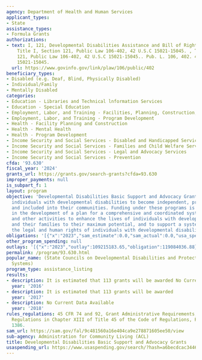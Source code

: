 ```yaml
---
agency: Department of Health and Human Services
applicant_types:
- State
assistance_types:
- Formula Grants
authorizations:
- text: I, 121, Developmental Disabilities Assistance and Bill of Rights Act of 2000,
    Title I, Section 121, Public Law 106-402, 42 U.S.C 15021-15045. , Title I, Section
    121, Public Law 106-402, 42 U.S.C 15021-15045.. Pub. L. 106, 402. 42 U.S.C. &sect;
    15021-15045.
  url: https://www.govinfo.gov/link/plaw/106/public/402
beneficiary_types:
- Disabled (e.g. Deaf, Blind, Physically Disabled)
- Individual/Family
- Mentally Disabled
categories:
- Education - Libraries and Technical lnformation Services
- Education - Special Education
- Employment, Labor, and Training - Facilities, Planning, Construction, and Equipment
- Employment, Labor, and Training - Program Development
- Health - Facility Planning and Construction
- Health - Mental Health
- Health - Program Development
- Income Security and Social Services - Disabled and Handicapped Services
- Income Security and Social Services - Families and Child Welfare Services
- Income Security and Social Services - Legal and Advocacy Services
- Income Security and Social Services - Prevention
cfda: '93.630'
fiscal_year: '2024'
grants_url: https://grants.gov/search-grants?cfda=93.630
improper_payments: null
is_subpart_f: 1
layout: program
objective: 'Developmental Disabilities Basic Support and Advocacy Grants: To enable
  individuals with developmental disabilities to become independent, productive, integrated
  and included into their communities. Funding under these programs is to assist States
  in the development of a plan for a comprehensive and coordinated system of services
  and other activities to enhance the lives of individuals with developmental disabilities
  and their families to their maximum potential, and to support a system which protects
  the legal and human rights of individuals with developmental disabilities. '
obligations: '[{"x":"2023","sam_estimate":0.0,"sam_actual":0.0,"usa_spending_actual":121045109.21},{"x":"2024","sam_estimate":0.0,"sam_actual":0.0,"usa_spending_actual":114180962.91},{"x":"2025","sam_estimate":0.0,"sam_actual":0.0,"usa_spending_actual":806036.0}]'
other_program_spending: null
outlays: '[{"x":"2023","outlay":109215183.65,"obligation":119084036.88},{"x":"2024","outlay":56704785.22,"obligation":125024769.15},{"x":"2025","outlay":0.0,"obligation":806036.0}]'
permalink: /program/93.630.html
popular_name: (State Councils on Developmental Disabilities and Protection and Advocacy
  Systems)
program_type: assistance_listing
results:
- description: It is estimated that 113 grants will be awarded No Current Data Available
  year: '2016'
- description: It is estimated that 113 grants will be awarded
  year: '2017'
- description: No Current Data Available
  year: '2018'
rules_regulations: 45 CFR 74 and 92, Grant Administrative Requirements; and Program
  Regulations in Chapter XIII of Title 45 of the Code of Regulations, Parts 1385 and
  1386.
sam_url: https://sam.gov/fal/9c481560a16e404ca9e278871605ee50/view
sub-agency: Administration for Community Living (ACL)
title: Developmental Disabilities Basic Support and Advocacy Grants
usaspending_url: https://www.usaspending.gov/search/?hash=a6becdcac3446eb0404b7f384622848b
---
```

